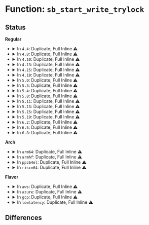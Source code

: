 # Function: <code>sb_start_write_trylock</code>

## Status
<b>Regular</b>
<ul>
<li>
<details>
<summary>In <code>4.4</code>: Duplicate, Full Inline ⚠️</summary>

**Collision:** Static Duplication

**Inline:** Full

**Transformation:** False

**Instances:**

```
In fs/pipe.c (ffffffff81215095)
Location: include/linux/fs.h:1460
Inline: True
Inline callers:
  - fs/pipe.c:pipe_write
```
```
In fs/inode.c (ffffffff81229170)
Location: include/linux/fs.h:1460
Inline: True
Inline callers:
  - fs/inode.c:touch_atime
```
</details>
</li>
<li>
<details>
<summary>In <code>4.8</code>: Duplicate, Full Inline ⚠️</summary>

**Collision:** Static Duplication

**Inline:** Full

**Transformation:** False

**Instances:**

```
In fs/pipe.c (ffffffff8123bf1a)
Location: include/linux/fs.h:1537
Inline: True
Inline callers:
  - fs/pipe.c:pipe_write
```
```
In fs/inode.c (ffffffff81251880)
Location: include/linux/fs.h:1537
Inline: True
Inline callers:
  - fs/inode.c:touch_atime
```
</details>
</li>
<li>
<details>
<summary>In <code>4.10</code>: Duplicate, Full Inline ⚠️</summary>

**Collision:** Static Duplication

**Inline:** Full

**Transformation:** False

**Instances:**

```
In fs/pipe.c (ffffffff8124ec9b)
Location: include/linux/fs.h:1503
Inline: True
Inline callers:
  - fs/pipe.c:pipe_write
```
```
In fs/inode.c (ffffffff81264a52)
Location: include/linux/fs.h:1503
Inline: True
Inline callers:
  - fs/inode.c:touch_atime
```
```
In fs/ext4/super.c (ffffffff812f7510)
Location: include/linux/fs.h:1503
Inline: True
```
</details>
</li>
<li>
<details>
<summary>In <code>4.13</code>: Duplicate, Full Inline ⚠️</summary>

**Collision:** Static Duplication

**Inline:** Full

**Transformation:** False

**Instances:**

```
In fs/pipe.c (ffffffff8125aba1)
Location: include/linux/fs.h:1519
Inline: True
Inline callers:
  - fs/pipe.c:pipe_write
```
```
In fs/inode.c (ffffffff81272284)
Location: include/linux/fs.h:1519
Inline: True
Inline callers:
  - fs/inode.c:touch_atime
```
```
In fs/ext4/super.c (ffffffff8132bed0)
Location: include/linux/fs.h:1519
Inline: True
```
</details>
</li>
<li>
<details>
<summary>In <code>4.15</code>: Duplicate, Full Inline ⚠️</summary>

**Collision:** Static Duplication

**Inline:** Full

**Transformation:** False

**Instances:**

```
In fs/pipe.c (ffffffff8127cf3e)
Location: include/linux/fs.h:1548
Inline: True
Inline callers:
  - fs/pipe.c:pipe_write
```
```
In fs/inode.c (ffffffff81294b98)
Location: include/linux/fs.h:1548
Inline: True
Inline callers:
  - fs/inode.c:touch_atime
```
```
In fs/ext4/super.c (ffffffff81350388)
Location: include/linux/fs.h:1548
Inline: True
```
</details>
</li>
<li>
<details>
<summary>In <code>4.18</code>: Duplicate, Full Inline ⚠️</summary>

**Collision:** Static Duplication

**Inline:** Full

**Transformation:** False

**Instances:**

```
In fs/pipe.c (ffffffff812a3ea1)
Location: include/linux/fs.h:1559
Inline: True
Inline callers:
  - fs/pipe.c:pipe_write
```
```
In fs/inode.c (ffffffff812bad36)
Location: include/linux/fs.h:1559
Inline: True
Inline callers:
  - fs/inode.c:touch_atime
```
```
In fs/ext4/super.c (ffffffff8137e548)
Location: include/linux/fs.h:1559
Inline: True
```
</details>
</li>
<li>
<details>
<summary>In <code>5.0</code>: Duplicate, Full Inline ⚠️</summary>

**Collision:** Static Duplication

**Inline:** Full

**Transformation:** False

**Instances:**

```
In fs/pipe.c (ffffffff812b8fef)
Location: include/linux/fs.h:1614
Inline: True
Inline callers:
  - fs/pipe.c:pipe_write
```
```
In fs/inode.c (ffffffff812cff24)
Location: include/linux/fs.h:1614
Inline: True
Inline callers:
  - fs/inode.c:touch_atime
```
```
In fs/ext4/super.c (ffffffff81396df8)
Location: include/linux/fs.h:1614
Inline: True
```
</details>
</li>
<li>
<details>
<summary>In <code>5.3</code>: Duplicate, Full Inline ⚠️</summary>

**Collision:** Static Duplication

**Inline:** Full

**Transformation:** False

**Instances:**

```
In fs/pipe.c (ffffffff812d5be8)
Location: include/linux/fs.h:1630
Inline: True
Inline callers:
  - fs/pipe.c:pipe_write
```
```
In fs/inode.c (ffffffff812ece64)
Location: include/linux/fs.h:1630
Inline: True
Inline callers:
  - fs/inode.c:touch_atime
```
```
In fs/ext4/super.c (ffffffff813c0e82)
Location: include/linux/fs.h:1630
Inline: True
```
</details>
</li>
<li>
<details>
<summary>In <code>5.4</code>: Duplicate, Full Inline ⚠️</summary>

**Collision:** Static Duplication

**Inline:** Full

**Transformation:** False

**Instances:**

```
In fs/pipe.c (ffffffff812e7758)
Location: include/linux/fs.h:1656
Inline: True
Inline callers:
  - fs/pipe.c:pipe_write
```
```
In fs/inode.c (ffffffff812fe9f4)
Location: include/linux/fs.h:1656
Inline: True
Inline callers:
  - fs/inode.c:touch_atime
```
```
In fs/ext4/super.c (ffffffff813da1d2)
Location: include/linux/fs.h:1656
Inline: True
```
</details>
</li>
<li>
<details>
<summary>In <code>5.8</code>: Duplicate, Full Inline ⚠️</summary>

**Collision:** Static Duplication

**Inline:** Full

**Transformation:** False

**Instances:**

```
In fs/pipe.c (ffffffff8131f789)
Location: include/linux/fs.h:1680
Inline: True
Inline callers:
  - fs/pipe.c:pipe_write
```
```
In fs/inode.c (ffffffff81337a94)
Location: include/linux/fs.h:1680
Inline: True
Inline callers:
  - fs/inode.c:touch_atime
```
```
In fs/ext4/super.c (ffffffff814270db)
Location: include/linux/fs.h:1680
Inline: True
```
</details>
</li>
<li>
<details>
<summary>In <code>5.11</code>: Duplicate, Full Inline ⚠️</summary>

**Collision:** Static Duplication

**Inline:** Full

**Transformation:** False

**Instances:**

```
In kernel/acct.c (ffffffff81165d86)
Location: include/linux/fs.h:1667
Inline: True
Inline callers:
  - kernel/acct.c:do_acct_process
```
```
In fs/pipe.c (ffffffff8132acac)
Location: include/linux/fs.h:1667
Inline: True
Inline callers:
  - fs/pipe.c:pipe_write
```
```
In fs/inode.c (ffffffff813433d8)
Location: include/linux/fs.h:1667
Inline: True
Inline callers:
  - fs/inode.c:touch_atime
```
```
In fs/ext4/super.c (ffffffff8143eee2)
Location: include/linux/fs.h:1667
Inline: True
```
</details>
</li>
<li>
<details>
<summary>In <code>5.13</code>: Duplicate, Full Inline ⚠️</summary>

**Collision:** Static Duplication

**Inline:** Full

**Transformation:** False

**Instances:**

```
In kernel/acct.c (ffffffff81166ab6)
Location: include/linux/fs.h:1836
Inline: True
Inline callers:
  - kernel/acct.c:do_acct_process
```
```
In fs/pipe.c (ffffffff8133095f)
Location: include/linux/fs.h:1836
Inline: True
Inline callers:
  - fs/pipe.c:pipe_write
```
```
In fs/inode.c (ffffffff813496c8)
Location: include/linux/fs.h:1836
Inline: True
Inline callers:
  - fs/inode.c:touch_atime
```
```
In fs/ext4/super.c (ffffffff81444d22)
Location: include/linux/fs.h:1836
Inline: True
```
</details>
</li>
<li>
<details>
<summary>In <code>5.15</code>: Duplicate, Full Inline ⚠️</summary>

**Collision:** Static Duplication

**Inline:** Full

**Transformation:** False

**Instances:**

```
In kernel/acct.c (ffffffff8118c276)
Location: include/linux/fs.h:1886
Inline: True
Inline callers:
  - kernel/acct.c:do_acct_process
```
```
In fs/pipe.c (ffffffff8137e0df)
Location: include/linux/fs.h:1886
Inline: True
Inline callers:
  - fs/pipe.c:pipe_write
```
```
In fs/inode.c (ffffffff81397418)
Location: include/linux/fs.h:1886
Inline: True
Inline callers:
  - fs/inode.c:touch_atime
```
```
In fs/ext4/super.c (ffffffff81498bb2)
Location: include/linux/fs.h:1886
Inline: True
```
</details>
</li>
<li>
<details>
<summary>In <code>5.19</code>: Duplicate, Full Inline ⚠️</summary>

**Collision:** Static Duplication

**Inline:** Full

**Transformation:** False

**Instances:**

```
In kernel/acct.c (ffffffff811bb687)
Location: include/linux/fs.h:1777
Inline: True
Inline callers:
  - kernel/acct.c:do_acct_process
```
```
In fs/pipe.c (ffffffff813fdd0f)
Location: include/linux/fs.h:1777
Inline: True
Inline callers:
  - fs/pipe.c:pipe_write
```
```
In fs/inode.c (ffffffff814195d7)
Location: include/linux/fs.h:1777
Inline: True
Inline callers:
  - fs/inode.c:touch_atime
```
```
In fs/ext4/super.c (ffffffff81523a73)
Location: include/linux/fs.h:1777
Inline: True
```
</details>
</li>
<li>
<details>
<summary>In <code>6.2</code>: Duplicate, Full Inline ⚠️</summary>

**Collision:** Static Duplication

**Inline:** Full

**Transformation:** False

**Instances:**

```
In kernel/acct.c (ffffffff811fd4a7)
Location: include/linux/fs.h:1892
Inline: True
Inline callers:
  - kernel/acct.c:do_acct_process
```
```
In fs/pipe.c (ffffffff8148792f)
Location: include/linux/fs.h:1892
Inline: True
Inline callers:
  - fs/pipe.c:pipe_write
```
```
In fs/inode.c (ffffffff814a5017)
Location: include/linux/fs.h:1892
Inline: True
Inline callers:
  - fs/inode.c:touch_atime
```
```
In fs/ext4/super.c (ffffffff815c0c5a)
Location: include/linux/fs.h:1892
Inline: True
```
</details>
</li>
<li>
<details>
<summary>In <code>6.5</code>: Duplicate, Full Inline ⚠️</summary>

**Collision:** Static Duplication

**Inline:** Full

**Transformation:** False

**Instances:**

```
In kernel/acct.c (ffffffff81212634)
Location: include/linux/fs.h:1572
Inline: True
Inline callers:
  - kernel/acct.c:do_acct_process
```
```
In fs/pipe.c (ffffffff814bc790)
Location: include/linux/fs.h:1572
Inline: True
Inline callers:
  - fs/pipe.c:pipe_write
```
```
In fs/inode.c (ffffffff814da297)
Location: include/linux/fs.h:1572
Inline: True
Inline callers:
  - fs/inode.c:touch_atime
```
```
In fs/ext4/super.c (ffffffff815f83da)
Location: include/linux/fs.h:1572
Inline: True
```
</details>
</li>
<li>
<details>
<summary>In <code>6.8</code>: Duplicate, Full Inline ⚠️</summary>

**Collision:** Static Duplication

**Inline:** Full

**Transformation:** False

**Instances:**

```
In kernel/acct.c (ffffffff81229cb4)
Location: include/linux/fs.h:1780
Inline: True
Inline callers:
  - kernel/acct.c:do_acct_process
```
```
In fs/pipe.c (ffffffff814eecd7)
Location: include/linux/fs.h:1780
Inline: True
Inline callers:
  - fs/pipe.c:pipe_write
```
```
In fs/inode.c (ffffffff8150c886)
Location: include/linux/fs.h:1780
Inline: True
Inline callers:
  - fs/inode.c:touch_atime
```
```
In fs/ext4/super.c (ffffffff81630f8a)
Location: include/linux/fs.h:1780
Inline: True
```
</details>
</li>
</ul>
<b>Arch</b>
<ul>
<li>
<details>
<summary>In <code>arm64</code>: Duplicate, Full Inline ⚠️</summary>

**Collision:** Static Duplication

**Inline:** Full

**Transformation:** False

**Instances:**

```
In fs/pipe.c (ffff800010390474)
Location: include/linux/fs.h:1656
Inline: True
Inline callers:
  - fs/pipe.c:pipe_write
```
```
In fs/inode.c (ffff8000103af91c)
Location: include/linux/fs.h:1656
Inline: True
Inline callers:
  - fs/inode.c:touch_atime
```
```
In fs/ext4/super.c (ffff8000104ad828)
Location: include/linux/fs.h:1656
Inline: True
```
</details>
</li>
<li>
<details>
<summary>In <code>armhf</code>: Duplicate, Full Inline ⚠️</summary>

**Collision:** Static Duplication

**Inline:** Full

**Transformation:** False

**Instances:**

```
In fs/pipe.c (c0576f38)
Location: include/linux/fs.h:1656
Inline: True
Inline callers:
  - fs/pipe.c:pipe_write
```
```
In fs/inode.c (c058f6fc)
Location: include/linux/fs.h:1656
Inline: True
Inline callers:
  - fs/inode.c:touch_atime
```
```
In fs/ext4/super.c (c067659c)
Location: include/linux/fs.h:1656
Inline: True
```
</details>
</li>
<li>
<details>
<summary>In <code>ppc64el</code>: Duplicate, Full Inline ⚠️</summary>

**Collision:** Static Duplication

**Inline:** Full

**Transformation:** False

**Instances:**

```
In fs/pipe.c (c000000000488008)
Location: include/linux/fs.h:1656
Inline: True
Inline callers:
  - fs/pipe.c:pipe_write
```
```
In fs/inode.c (c0000000004ab500)
Location: include/linux/fs.h:1656
Inline: True
Inline callers:
  - fs/inode.c:touch_atime
```
```
In fs/ext4/super.c (c0000000005e65d0)
Location: include/linux/fs.h:1656
Inline: True
```
</details>
</li>
<li>
<details>
<summary>In <code>riscv64</code>: Duplicate, Full Inline ⚠️</summary>

**Collision:** Static Duplication

**Inline:** Full

**Transformation:** False

**Instances:**

```
In fs/pipe.c (ffffffe00025fe28)
Location: include/linux/fs.h:1656
Inline: True
Inline callers:
  - fs/pipe.c:pipe_write
```
```
In fs/inode.c (ffffffe00027433c)
Location: include/linux/fs.h:1656
Inline: True
Inline callers:
  - fs/inode.c:touch_atime
```
```
In fs/ext4/super.c (ffffffe000330bc2)
Location: include/linux/fs.h:1656
Inline: True
```
</details>
</li>
</ul>
<b>Flavor</b>
<ul>
<li>
<details>
<summary>In <code>aws</code>: Duplicate, Full Inline ⚠️</summary>

**Collision:** Static Duplication

**Inline:** Full

**Transformation:** False

**Instances:**

```
In fs/pipe.c (ffffffff812dfd38)
Location: include/linux/fs.h:1656
Inline: True
Inline callers:
  - fs/pipe.c:pipe_write
```
```
In fs/inode.c (ffffffff812f6fd4)
Location: include/linux/fs.h:1656
Inline: True
Inline callers:
  - fs/inode.c:touch_atime
```
```
In fs/ext4/super.c (ffffffff813d27b2)
Location: include/linux/fs.h:1656
Inline: True
```
</details>
</li>
<li>
<details>
<summary>In <code>azure</code>: Duplicate, Full Inline ⚠️</summary>

**Collision:** Static Duplication

**Inline:** Full

**Transformation:** False

**Instances:**

```
In fs/pipe.c (ffffffff812d0978)
Location: include/linux/fs.h:1656
Inline: True
Inline callers:
  - fs/pipe.c:pipe_write
```
```
In fs/inode.c (ffffffff812e7bf4)
Location: include/linux/fs.h:1656
Inline: True
Inline callers:
  - fs/inode.c:touch_atime
```
```
In fs/ext4/super.c (ffffffff813c3232)
Location: include/linux/fs.h:1656
Inline: True
```
</details>
</li>
<li>
<details>
<summary>In <code>gcp</code>: Duplicate, Full Inline ⚠️</summary>

**Collision:** Static Duplication

**Inline:** Full

**Transformation:** False

**Instances:**

```
In fs/pipe.c (ffffffff812ddb48)
Location: include/linux/fs.h:1656
Inline: True
Inline callers:
  - fs/pipe.c:pipe_write
```
```
In fs/inode.c (ffffffff812f4de4)
Location: include/linux/fs.h:1656
Inline: True
Inline callers:
  - fs/inode.c:touch_atime
```
```
In fs/ext4/super.c (ffffffff813cfc42)
Location: include/linux/fs.h:1656
Inline: True
```
</details>
</li>
<li>
<details>
<summary>In <code>lowlatency</code>: Duplicate, Full Inline ⚠️</summary>

**Collision:** Static Duplication

**Inline:** Full

**Transformation:** False

**Instances:**

```
In fs/pipe.c (ffffffff812eeac8)
Location: include/linux/fs.h:1656
Inline: True
Inline callers:
  - fs/pipe.c:pipe_write
```
```
In fs/inode.c (ffffffff81305f74)
Location: include/linux/fs.h:1656
Inline: True
Inline callers:
  - fs/inode.c:touch_atime
```
```
In fs/ext4/super.c (ffffffff813e523d)
Location: include/linux/fs.h:1656
Inline: True
```
</details>
</li>
</ul>

## Differences
